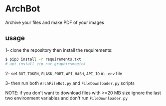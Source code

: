 # ArchBot
Archive your files and make PDF of your images

## usage
1- clone the repository then install the requirements:
```bash
$ pip3 install -r requirements.txt
# apt install zip rar graphicsmagick
```
2- set `BOT_TOKEN`, `FLASK_PORT`, `API_HASH`, `API_ID` in `.env` file

3- then run both `ArchFileBot.py` and `FileDownloader.py` scripts

NOTE: if you don't want to download files with >=20 MB size ignore the last two environment variables and don't run `FileDownloader.py`
